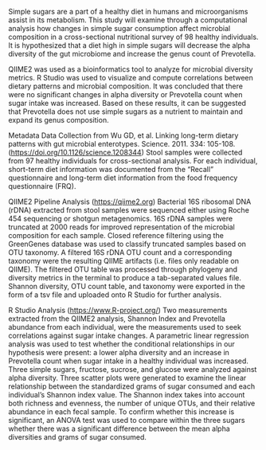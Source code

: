 Simple sugars are a part of a healthy diet in humans and microorganisms assist in its metabolism. This study will examine through a computational analysis how changes in simple sugar consumption affect microbial composition in a cross-sectional nutritional survey of 98 healthy individuals. It is hypothesized that a diet high in simple sugars will decrease the alpha diversity of the gut microbiome and increase the genus count of Prevotella. 

QIIME2 was used as a bioinformatics tool to analyze for microbial diversity metrics. R Studio was used to visualize and compute correlations between dietary patterns and microbial composition. It was concluded that there were no significant changes in alpha diversity or Prevotella count when sugar intake was increased. Based on these results, it can be suggested that Prevotella does not use simple sugars as a nutrient to maintain and expand its genus composition. 


Metadata Data Collection from Wu GD, et al. Linking long-term dietary patterns with gut microbial enterotypes. Science. 2011. 334: 105-108. (https://doi.org/10.1126/science.1208344)
Stool samples were collected from 97 healthy individuals for cross-sectional analysis. For each individual, short-term diet information was documented from the “Recall” questionnaire 
and long-term diet information from the food frequency questionnaire (FRQ).

QIIME2 Pipeline Analysis (https://qiime2.org)
Bacterial 16S ribosomal DNA (rDNA) extracted from stool samples were sequenced either using Roche 454 sequencing or shotgun metagenomics.
16S rDNA samples were truncated at 2000 reads for improved representation of the microbial composition for each sample. 
Closed reference filtering using the GreenGenes database was used to classify truncated samples based on OTU taxonomy. 
A filtered 16S rDNA OTU count and a corresponding taxonomy were the resulting QIIME artifacts (i.e. files only readable on QIIME). 
The filtered OTU table was processed through phylogeny and diversity metrics in the terminal to produce a tab-separated values file. 
Shannon diversity, OTU count table, and taxonomy were exported in the form of a tsv file and uploaded onto R Studio for further analysis.

R Studio Analysis (https://www.R-project.org/)
Two measurements extracted from the QIIME2 analysis, Shannon Index and Prevotella abundance from each individual, were the measurements used to seek correlations against sugar intake changes. 
A parametric linear regression analysis was used to test whether the conditional relationships in our hypothesis were present: a lower alpha diversity and an increase in Prevotella count when sugar intake in a healthy individual was increased. 
Three simple sugars, fructose, sucrose, and glucose were analyzed against alpha diversity. 
Three scatter plots were generated to examine the linear relationship between the standardized grams of sugar consumed and each individual’s Shannon index value. 
The Shannon index takes into account both richness and evenness, the number of unique OTUs, and their relative abundance in each fecal sample. 
To confirm whether this increase is significant, an ANOVA test was used to compare within the three sugars whether there was a significant difference between the mean alpha diversities and grams of sugar consumed.


